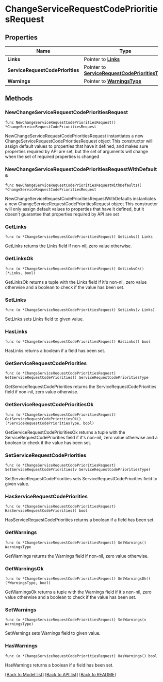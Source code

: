 # ChangeServiceRequestCodePrioritiesRequest

## Properties

Name | Type | Description | Notes
------------ | ------------- | ------------- | -------------
**Links** | Pointer to [**Links**](Links.md) |  | [optional] 
**ServiceRequestCodePriorities** | Pointer to [**ServiceRequestCodePrioritiesType**](ServiceRequestCodePrioritiesType.md) |  | [optional] 
**Warnings** | Pointer to [**WarningsType**](WarningsType.md) |  | [optional] 

## Methods

### NewChangeServiceRequestCodePrioritiesRequest

`func NewChangeServiceRequestCodePrioritiesRequest() *ChangeServiceRequestCodePrioritiesRequest`

NewChangeServiceRequestCodePrioritiesRequest instantiates a new ChangeServiceRequestCodePrioritiesRequest object
This constructor will assign default values to properties that have it defined,
and makes sure properties required by API are set, but the set of arguments
will change when the set of required properties is changed

### NewChangeServiceRequestCodePrioritiesRequestWithDefaults

`func NewChangeServiceRequestCodePrioritiesRequestWithDefaults() *ChangeServiceRequestCodePrioritiesRequest`

NewChangeServiceRequestCodePrioritiesRequestWithDefaults instantiates a new ChangeServiceRequestCodePrioritiesRequest object
This constructor will only assign default values to properties that have it defined,
but it doesn't guarantee that properties required by API are set

### GetLinks

`func (o *ChangeServiceRequestCodePrioritiesRequest) GetLinks() Links`

GetLinks returns the Links field if non-nil, zero value otherwise.

### GetLinksOk

`func (o *ChangeServiceRequestCodePrioritiesRequest) GetLinksOk() (*Links, bool)`

GetLinksOk returns a tuple with the Links field if it's non-nil, zero value otherwise
and a boolean to check if the value has been set.

### SetLinks

`func (o *ChangeServiceRequestCodePrioritiesRequest) SetLinks(v Links)`

SetLinks sets Links field to given value.

### HasLinks

`func (o *ChangeServiceRequestCodePrioritiesRequest) HasLinks() bool`

HasLinks returns a boolean if a field has been set.

### GetServiceRequestCodePriorities

`func (o *ChangeServiceRequestCodePrioritiesRequest) GetServiceRequestCodePriorities() ServiceRequestCodePrioritiesType`

GetServiceRequestCodePriorities returns the ServiceRequestCodePriorities field if non-nil, zero value otherwise.

### GetServiceRequestCodePrioritiesOk

`func (o *ChangeServiceRequestCodePrioritiesRequest) GetServiceRequestCodePrioritiesOk() (*ServiceRequestCodePrioritiesType, bool)`

GetServiceRequestCodePrioritiesOk returns a tuple with the ServiceRequestCodePriorities field if it's non-nil, zero value otherwise
and a boolean to check if the value has been set.

### SetServiceRequestCodePriorities

`func (o *ChangeServiceRequestCodePrioritiesRequest) SetServiceRequestCodePriorities(v ServiceRequestCodePrioritiesType)`

SetServiceRequestCodePriorities sets ServiceRequestCodePriorities field to given value.

### HasServiceRequestCodePriorities

`func (o *ChangeServiceRequestCodePrioritiesRequest) HasServiceRequestCodePriorities() bool`

HasServiceRequestCodePriorities returns a boolean if a field has been set.

### GetWarnings

`func (o *ChangeServiceRequestCodePrioritiesRequest) GetWarnings() WarningsType`

GetWarnings returns the Warnings field if non-nil, zero value otherwise.

### GetWarningsOk

`func (o *ChangeServiceRequestCodePrioritiesRequest) GetWarningsOk() (*WarningsType, bool)`

GetWarningsOk returns a tuple with the Warnings field if it's non-nil, zero value otherwise
and a boolean to check if the value has been set.

### SetWarnings

`func (o *ChangeServiceRequestCodePrioritiesRequest) SetWarnings(v WarningsType)`

SetWarnings sets Warnings field to given value.

### HasWarnings

`func (o *ChangeServiceRequestCodePrioritiesRequest) HasWarnings() bool`

HasWarnings returns a boolean if a field has been set.


[[Back to Model list]](../README.md#documentation-for-models) [[Back to API list]](../README.md#documentation-for-api-endpoints) [[Back to README]](../README.md)


